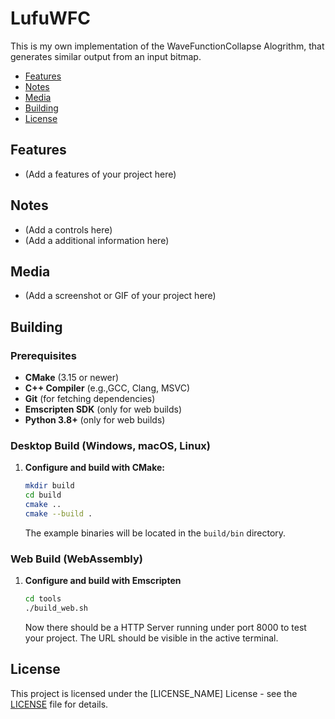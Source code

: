 # LufuWFC
This is my own implementation of the WaveFunctionCollapse Alogrithm, that generates similar output from an input bitmap.

* [Features](#features)
* [Notes](#notes)
* [Media](#media)
* [Building](#building)
* [License](#license)

## Features
* (Add a features of your project here)

## Notes
* (Add a controls here)
* (Add a additional information here)

## Media
* (Add a screenshot or GIF of your project here)

## Building

### Prerequisites
* **CMake** (3.15 or newer)
* **C++ Compiler** (e.g.,GCC, Clang, MSVC)
* **Git** (for fetching dependencies)
* **Emscripten SDK** (only for web builds)
* **Python 3.8+** (only for web builds)

### Desktop Build (Windows, macOS, Linux)
1. **Configure and build with CMake:**
    ```bash
    mkdir build
    cd build
    cmake ..
    cmake --build .
    ```
    The example binaries will be located in the `build/bin` directory.

### Web Build (WebAssembly)
1.  **Configure and build with Emscripten**
    ```bash
    cd tools
    ./build_web.sh
    ```
    Now there should be a HTTP Server running under port 8000 to test your project. The URL should be visible in the active terminal.

## License
This project is licensed under the [LICENSE_NAME] License - see the [LICENSE](LICENSE) file for details.